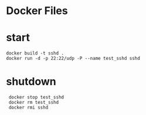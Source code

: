 # Docker Files

# start

    docker build -t sshd .
    docker run -d -p 22:22/udp -P --name test_sshd sshd 

# shutdown

     docker stop test_sshd
     docker rm test_sshd
     docker rmi sshd 
